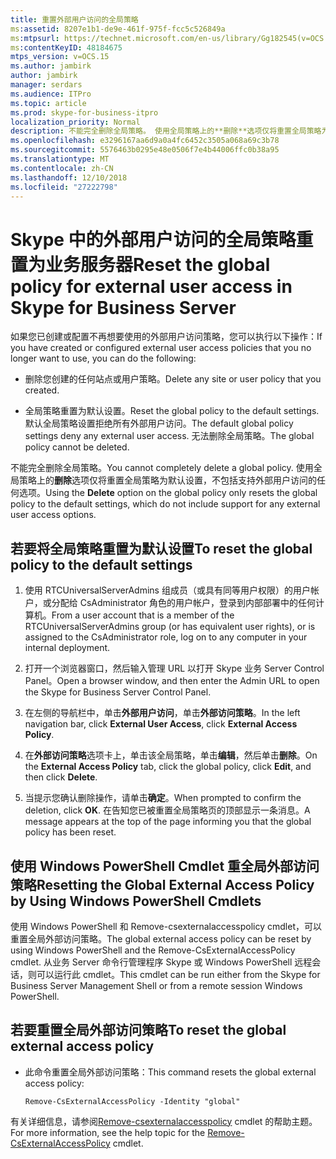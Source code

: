 ```yaml
---
title: 重置外部用户访问的全局策略
ms:assetid: 8207e1b1-de9e-461f-975f-fcc5c526849a
ms:mtpsurl: https://technet.microsoft.com/en-us/library/Gg182545(v=OCS.15)
ms:contentKeyID: 48184675
mtps_version: v=OCS.15
ms.author: jambirk
author: jambirk
manager: serdars
ms.audience: ITPro
ms.topic: article
ms.prod: skype-for-business-itpro
localization_priority: Normal
description: 不能完全删除全局策略。 使用全局策略上的**删除**选项仅将重置全局策略为默认设置，不包括支持外部用户访问的任何选项。
ms.openlocfilehash: e3296167aa6d9a0a4fc6452c3505a068a69c3b78
ms.sourcegitcommit: 5576463b0295e48e0506f7e4b44006ffc0b38a95
ms.translationtype: MT
ms.contentlocale: zh-CN
ms.lasthandoff: 12/10/2018
ms.locfileid: "27222798"
---
```

# <a name="reset-the-global-policy-for-external-user-access-in-skype-for-business-server"></a><span data-ttu-id="4c410-104">Skype 中的外部用户访问的全局策略重置为业务服务器</span><span class="sxs-lookup"><span data-stu-id="4c410-104">Reset the global policy for external user access in Skype for Business Server</span></span> 

<span data-ttu-id="4c410-105">如果您已创建或配置不再想要使用的外部用户访问策略，您可以执行以下操作：</span><span class="sxs-lookup"><span data-stu-id="4c410-105">If you have created or configured external user access policies that you no longer want to use, you can do the following:</span></span>

  - <span data-ttu-id="4c410-106">删除您创建的任何站点或用户策略。</span><span class="sxs-lookup"><span data-stu-id="4c410-106">Delete any site or user policy that you created.</span></span>

  - <span data-ttu-id="4c410-107">全局策略重置为默认设置。</span><span class="sxs-lookup"><span data-stu-id="4c410-107">Reset the global policy to the default settings.</span></span> <span data-ttu-id="4c410-108">默认全局策略设置拒绝所有外部用户访问。</span><span class="sxs-lookup"><span data-stu-id="4c410-108">The default global policy settings deny any external user access.</span></span> <span data-ttu-id="4c410-109">无法删除全局策略。</span><span class="sxs-lookup"><span data-stu-id="4c410-109">The global policy cannot be deleted.</span></span>

<span data-ttu-id="4c410-110">不能完全删除全局策略。</span><span class="sxs-lookup"><span data-stu-id="4c410-110">You cannot completely delete a global policy.</span></span> <span data-ttu-id="4c410-111">使用全局策略上的**删除**选项仅将重置全局策略为默认设置，不包括支持外部用户访问的任何选项。</span><span class="sxs-lookup"><span data-stu-id="4c410-111">Using the **Delete** option on the global policy only resets the global policy to the default settings, which do not include support for any external user access options.</span></span>

## <a name="to-reset-the-global-policy-to-the-default-settings"></a><span data-ttu-id="4c410-112">若要将全局策略重置为默认设置</span><span class="sxs-lookup"><span data-stu-id="4c410-112">To reset the global policy to the default settings</span></span>

1.  <span data-ttu-id="4c410-113">使用 RTCUniversalServerAdmins 组成员（或具有同等用户权限）的用户帐户，或分配给 CsAdministrator 角色的用户帐户，登录到内部部署中的任何计算机。</span><span class="sxs-lookup"><span data-stu-id="4c410-113">From a user account that is a member of the RTCUniversalServerAdmins group (or has equivalent user rights), or is assigned to the CsAdministrator role, log on to any computer in your internal deployment.</span></span>

2.  <span data-ttu-id="4c410-114">打开一个浏览器窗口，然后输入管理 URL 以打开 Skype 业务 Server Control Panel。</span><span class="sxs-lookup"><span data-stu-id="4c410-114">Open a browser window, and then enter the Admin URL to open the Skype for Business Server Control Panel.</span></span>

3.  <span data-ttu-id="4c410-115">在左侧的导航栏中，单击**外部用户访问**，单击**外部访问策略**。</span><span class="sxs-lookup"><span data-stu-id="4c410-115">In the left navigation bar, click **External User Access**, click **External Access Policy**.</span></span>

4.  <span data-ttu-id="4c410-116">在**外部访问策略**选项卡上，单击该全局策略，单击**编辑**，然后单击**删除**。</span><span class="sxs-lookup"><span data-stu-id="4c410-116">On the **External Access Policy** tab, click the global policy, click **Edit**, and then click **Delete**.</span></span>

5.  <span data-ttu-id="4c410-117">当提示您确认删除操作，请单击**确定**。</span><span class="sxs-lookup"><span data-stu-id="4c410-117">When prompted to confirm the deletion, click **OK**.</span></span> <span data-ttu-id="4c410-118">在告知您已被重置全局策略页的顶部显示一条消息。</span><span class="sxs-lookup"><span data-stu-id="4c410-118">A message appears at the top of the page informing you that the global policy has been reset.</span></span>


## <a name="resetting-the-global-external-access-policy-by-using-windows-powershell-cmdlets"></a><span data-ttu-id="4c410-119">使用 Windows PowerShell Cmdlet 重全局外部访问策略</span><span class="sxs-lookup"><span data-stu-id="4c410-119">Resetting the Global External Access Policy by Using Windows PowerShell Cmdlets</span></span>

<span data-ttu-id="4c410-120">使用 Windows PowerShell 和 Remove-csexternalaccesspolicy cmdlet，可以重置全局外部访问策略。</span><span class="sxs-lookup"><span data-stu-id="4c410-120">The global external access policy can be reset by using Windows PowerShell and the Remove-CsExternalAccessPolicy cmdlet.</span></span> <span data-ttu-id="4c410-121">从业务 Server 命令行管理程序 Skype 或 Windows PowerShell 远程会话，则可以运行此 cmdlet。</span><span class="sxs-lookup"><span data-stu-id="4c410-121">This cmdlet can be run either from the Skype for Business Server Management Shell or from a remote session Windows PowerShell.</span></span> 

## <a name="to-reset-the-global-external-access-policy"></a><span data-ttu-id="4c410-122">若要重置全局外部访问策略</span><span class="sxs-lookup"><span data-stu-id="4c410-122">To reset the global external access policy</span></span>

  - <span data-ttu-id="4c410-123">此命令重置全局外部访问策略：</span><span class="sxs-lookup"><span data-stu-id="4c410-123">This command resets the global external access policy:</span></span>
    
        Remove-CsExternalAccessPolicy -Identity "global"

<span data-ttu-id="4c410-124">有关详细信息，请参阅[Remove-csexternalaccesspolicy](https://docs.microsoft.com/en-us/powershell/module/skype/Remove-CsExternalAccessPolicy) cmdlet 的帮助主题。</span><span class="sxs-lookup"><span data-stu-id="4c410-124">For more information, see the help topic for the [Remove-CsExternalAccessPolicy](https://docs.microsoft.com/en-us/powershell/module/skype/Remove-CsExternalAccessPolicy) cmdlet.</span></span>


